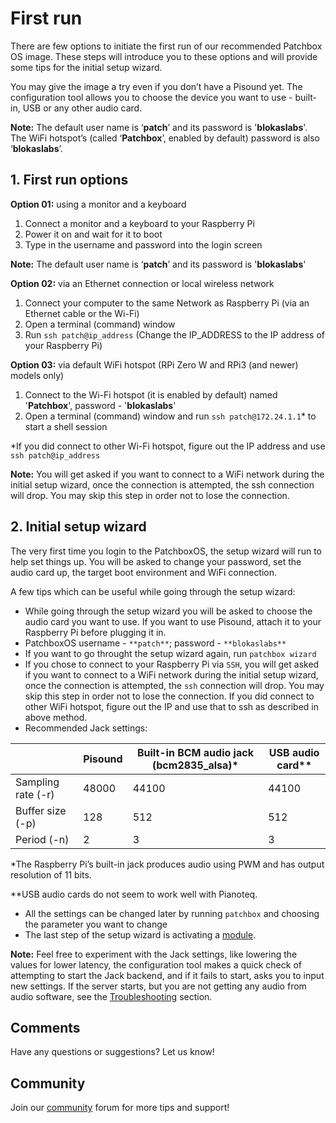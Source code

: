 # First run

There are few options to initiate the first run of our recommended Patchbox OS image. These steps will introduce you to these options and will provide some tips for the initial setup wizard.

You may give the image a try even if you don’t have a Pisound yet. The configuration tool allows you to choose the device you want to use - built-in, USB or any other audio card. 

**Note:** The default user name is ‘**patch**’ and its password is '**blokaslabs**'. The WiFi hotspot’s (called ‘**Patchbox**’, enabled by default) password is also ‘**blokaslabs**’.

## 1. First run options

**Option 01:** using a monitor and a keyboard

1. Connect a monitor and a keyboard to your Raspberry Pi
2. Power it on and wait for it to boot
3. Type in the username and password into the login screen

**Note:** The default user name is ‘**patch**’ and its password is '**blokaslabs**'


**Option 02:** via an Ethernet connection or local wireless network

1. Connect your computer to the same Network as Raspberry Pi (via an Ethernet cable or the Wi-Fi)
2. Open a terminal (command) window
3. Run `ssh patch@ip_address` (Change the IP_ADDRESS to the IP address of your Raspberry Pi)


**Option 03:** via default WiFi hotspot (RPi Zero W and RPi3 (and newer) models only)

1. Connect to the Wi-Fi hotspot (it is enabled by default) named '**Patchbox**', password - '**blokaslabs**'
2. Open a terminal (command) window and run `ssh patch@172.24.1.1`* to start a shell session

*If you did connect to other Wi-Fi hotspot, figure out the IP address and use `ssh patch@ip_address`

**Note:** You will get asked if you want to connect to a WiFi network during the initial setup wizard, once the connection is attempted, the ssh connection will drop. You may skip this step in order not to lose the connection.

## 2. Initial setup wizard

The very first time you login to the PatchboxOS, the setup wizard will run to help set things up. 
You will be asked to change your password, set the audio card up, the target boot environment and WiFi connection.

A few tips which can be useful while going through the setup wizard:

- While going through the setup wizard you will be asked to choose the audio card you want to use. If you want to use Pisound, attach it to your Raspberry Pi before plugging it in. 
- PatchboxOS username - `**patch**`; password - `**blokaslabs**`
- If you want to go throught the setup wizard again, run `patchbox wizard`
- If you chose to connect to your Raspberry Pi via `SSH`, you will get asked if you want to connect to a WiFi network during the initial setup wizard, once the connection is attempted, the `ssh` connection will drop. You may skip this step in order not to lose the connection. If you did connect to other WiFi hotspot, figure out the IP and use that to ssh as described in above method.
- Recommended Jack settings:

|                    | Pisound | Built-in BCM audio jack (bcm2835_alsa)* | USB audio card** |
| ------------------ | ------- | --------------------------------------- | ---------------- |
| Sampling rate (-r) |  48000  |                 44100                   |      44100       |
| Buffer size (-p)   |   128   |                  512                    |       512        |
| Period (-n)        |    2    |                   3                     |        3         |

*The Raspberry Pi’s built-in jack produces audio using PWM and has output resolution of 11 bits.

**USB audio cards do not seem to work well with Pianoteq.

- All the settings can be changed later by running `patchbox` and choosing the parameter you want to change
- The last step of the setup wizard is activating a [module](Modules.md). 


**Note:** Feel free to experiment with the Jack settings, like lowering the values for lower latency, the configuration tool makes a quick check of attempting to start the Jack backend, and if it fails to start, asks you to input new settings. If the server starts, but you are not getting any audio from audio software, see the [Troubleshooting](Troubleshooting.md) section.

## Comments

Have any questions or suggestions? Let us know!

## Community

Join our <a href = "https://community.blokas.io/" target="_blank">community</a> forum for more tips and support! 